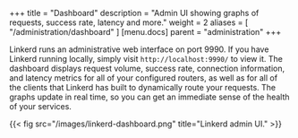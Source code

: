 +++
title = "Dashboard"
description = "Admin UI showing graphs of requests, success rate, latency and more."
weight = 2
aliases = [
  "/administration/dashboard"
]
[menu.docs]
  parent = "administration"
+++

Linkerd runs an administrative web interface on port 9990. If you have Linkerd
running locally, simply visit `http://localhost:9990/` to view it. The dashboard
displays request volume, success rate, connection information, and latency
metrics for all of your configured routers, as well as for all of the clients
that Linkerd has built to dynamically route your requests. The graphs update in
real time, so you can get an immediate sense of the health of your services.

{{< fig src="/images/linkerd-dashboard.png" title="Linkerd admin UI." >}}
